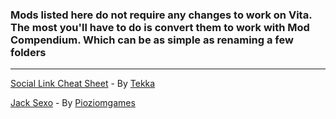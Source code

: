 ### Mods listed here do not require any changes to work on Vita. The most you'll have to do is convert them to work with Mod Compendium. Which can be as simple as renaming a few folders
---
[Social Link Cheat Sheet](https://gamebanana.com/mods/50885) - By [Tekka](https://gamebanana.com/members/1739579)

[Jack Sexo](https://gamebanana.com/mods/346445) - By [Pioziomgames](https://gamebanana.com/members/1757842)
